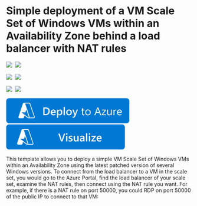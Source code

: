 # Simple deployment of a VM Scale Set of Windows VMs within an Availability Zone behind a load balancer with NAT rules

<IMG SRC="https://azurequickstartsservice.blob.core.windows.net/badges/201-vmss-windows-nat-zones/PublicLastTestDate.svg" />&nbsp;
<IMG SRC="https://azurequickstartsservice.blob.core.windows.net/badges/201-vmss-windows-nat-zones/PublicDeployment.svg" />&nbsp;

<IMG SRC="https://azurequickstartsservice.blob.core.windows.net/badges/201-vmss-windows-nat-zones/FairfaxLastTestDate.svg" />&nbsp;
<IMG SRC="https://azurequickstartsservice.blob.core.windows.net/badges/201-vmss-windows-nat-zones/FairfaxDeployment.svg" />&nbsp;

<IMG SRC="https://azurequickstartsservice.blob.core.windows.net/badges/201-vmss-windows-nat-zones/BestPracticeResult.svg" />&nbsp;
<IMG SRC="https://azurequickstartsservice.blob.core.windows.net/badges/201-vmss-windows-nat-zones/CredScanResult.svg" />&nbsp;

<a href="https://portal.azure.com/#create/Microsoft.Template/uri/https%3A%2F%2Fraw.githubusercontent.com%2FAzure%2Fazure-quickstart-templates%2Fmaster%2F201-vmss-windows-nat-zones%2Fazuredeploy.json" target="_blank">
    <img src="https://raw.githubusercontent.com/Azure/azure-quickstart-templates/master/1-CONTRIBUTION-GUIDE/images/deploytoazure.svg"/>
</a>
<a href="http://armviz.io/#/?load=https%3A%2F%2Fraw.githubusercontent.com%2FAzure%2Fazure-quickstart-templates%2Fmaster%2F201-vmss-windows-nat-zones%2Fazuredeploy.json" target="_blank">
    <img src="https://raw.githubusercontent.com/Azure/azure-quickstart-templates/master/1-CONTRIBUTION-GUIDE/images/visualizebutton.svg"/>
</a>

This template allows you to deploy a simple VM Scale Set of Windows VMs within an Availability Zone using the latest patched version of several Windows versions. To connect from the load balancer to a VM in the scale set, you would go to the Azure Portal, find the load balancer of your scale set, examine the NAT rules, then connect using the NAT rule you want. For example, if there is a NAT rule on port 50000, you could RDP on port 50000 of the public IP to connect to that VM:


